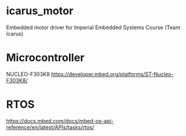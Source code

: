 # icarus_motor
Embedded motor driver for Imperial Embedded Systems Course (Team Icarus)

# Microcontroller

NUCLEO-F303K8
https://developer.mbed.org/platforms/ST-Nucleo-F303K8/


# RTOS
https://docs.mbed.com/docs/mbed-os-api-reference/en/latest/APIs/tasks/rtos/

